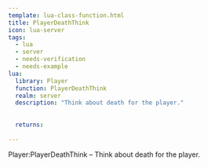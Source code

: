 ```yaml
---
template: lua-class-function.html
title: PlayerDeathThink
icon: lua-server
tags:
  - lua
  - server
  - needs-verification
  - needs-example
lua:
  library: Player
  function: PlayerDeathThink
  realm: server
  description: "Think about death for the player."
  
  
  returns:
    
---
```


<div class="lua__search__keywords">
Player:PlayerDeathThink &#x2013; Think about death for the player.
</div>
